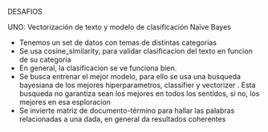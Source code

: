 DESAFIOS

UNO: Vectorización de texto y modelo de clasificación Naïve Bayes

* Tenemos un set de datos con temas de distintas categorias
* Se usa cosine_similarity, para validar clasificacion del texto en funcion de su categoria
* En general, la clasificacion se ve funciona bien.
* Se busca entrenar el mejor modelo, para ello se usa una busqueda bayesiana de los mejores hiperparametros, classifier y  vectorizer . Esta busqueda no garantiza sean los mejores en todos los sentidos, si no, los mejores en esa esploracion
* Se invierte matriz de documento-término para hallar las palabras relacionadas a una dada, en general da resultados coherentes



